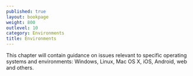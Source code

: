 ```yaml
---
published: true
layout: bookpage
weight: 800
outlevel: 10
category: Environments
title: Environments
---
```


This chapter will contain guidance on issues relevant to specific operating systems and environments: Windows, Linux, Mac OS X, iOS, Android, web and others.
